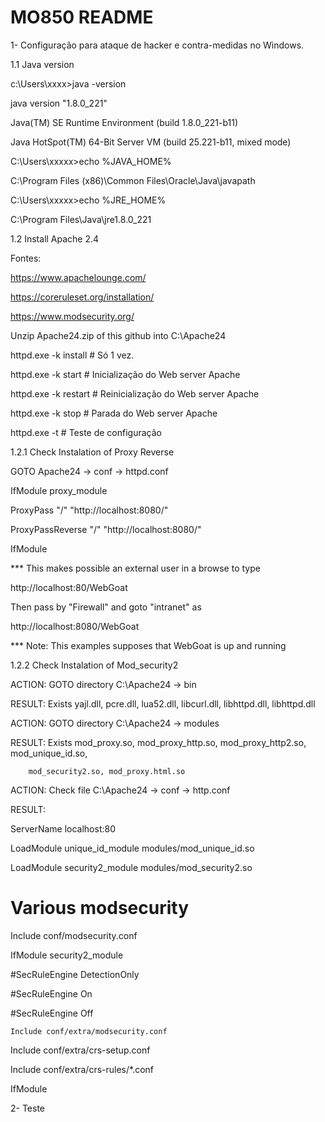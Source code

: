 # MO850 README
1- Configuração para ataque de hacker e contra-medidas no Windows.

   1.1 Java version
   
   c:\Users\xxxx>java -version
   
   java version "1.8.0_221"
   
   Java(TM) SE Runtime Environment (build 1.8.0_221-b11)
   
   Java HotSpot(TM) 64-Bit Server VM (build 25.221-b11, mixed mode)
   
   C:\Users\xxxxx>echo %JAVA_HOME%
   
   C:\Program Files (x86)\Common Files\Oracle\Java\javapath

   C:\Users\xxxxx>echo %JRE_HOME%
   
   C:\Program Files\Java\jre1.8.0_221
   
   
1.2 Install Apache 2.4
   
Fontes: 
   
https://www.apachelounge.com/

https://coreruleset.org/installation/

https://www.modsecurity.org/
   
Unzip Apache24.zip of this github into C:\Apache24

httpd.exe -k install # Só 1 vez.

httpd.exe -k start   # Inicialização do Web server Apache

httpd.exe -k restart # Reinicialização do Web server Apache

httpd.exe -k stop    # Parada do Web server Apache

httpd.exe -t         # Teste de configuração 

1.2.1 Check Instalation of Proxy Reverse

GOTO Apache24 -> conf -> httpd.conf

IfModule proxy_module
   
ProxyPass "/" "http://localhost:8080/"

ProxyPassReverse "/" "http://localhost:8080/"

IfModule

*** This makes possible an external user in a browse to type 

http://localhost:80/WebGoat

Then pass by "Firewall" and goto "intranet" as

http://localhost:8080/WebGoat

*** Note: This examples supposes that WebGoat is up and running

1.2.2 Check Instalation of Mod_security2

ACTION: GOTO directory C:\Apache24 -> bin

RESULT: Exists yajl.dll, pcre.dll, lua52.dll, libcurl.dll, libhttpd.dll, libhttpd.dll

ACTION: GOTO directory C:\Apache24 -> modules

RESULT: Exists mod_proxy.so, mod_proxy_http.so, mod_proxy_http2.so, mod_unique_id.so,

        mod_security2.so, mod_proxy.html.so
        
ACTION: Check file C:\Apache24 -> conf -> http.conf

RESULT:

ServerName localhost:80

LoadModule unique_id_module modules/mod_unique_id.so

LoadModule security2_module modules/mod_security2.so

# Various modsecurity

Include conf/modsecurity.conf

IfModule security2_module

#SecRuleEngine DetectionOnly

#SecRuleEngine On

#SecRuleEngine Off

    Include conf/extra/modsecurity.conf
    
Include conf/extra/crs-setup.conf

Include conf/extra/crs-rules/*.conf

IfModule

2- Teste
